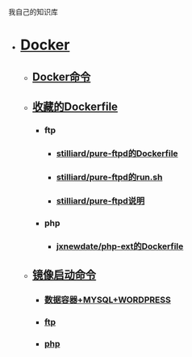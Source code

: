 我自己的知识库

* # [Docker](Docker/introduce.md)

  * ## [Docker命令](Docker/command.md)
  * ## [收藏的Dockerfile](Docker/collect-dockerfile.md)

    * ### ftp

      * ### [stilliard/pure-ftpd的Dockerfile](Docker/Dockerfile/ftp/stilliard-pureftpd/dockerfile.md)
      * ### [stilliard/pure-ftpd的run.sh](Docker/Dockerfile/ftp/stilliard-pureftpd/run_sh.md)
      * ### [stilliard/pure-ftpd说明](Docker/Dockerfile/ftp/stilliard-pureftpd/readme.md)
    * ### php
      * ### [jxnewdate/php-ext的Dockerfile](Docker/Dockerfile/php/jxnewdate-phpext/dockerfile.md)
  * ## [镜像启动命令](Docker/run-command.md)

    * ### [数据容器+MYSQL+WORDPRESS](Docker/run-command/data_mysql_wordpress.md)
    * ### [ftp](Docker/run-command/ftp.md)
    * ### [php](Docker/run-command/php.md)



